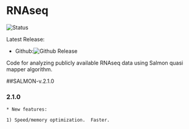 # RNAseq

![Status](https://img.shields.io/badge/status-alpha-red)

Latest Release:
* Github:![Github Release](https://img.shields.io/badge/release-v1-blue)

Code for analyzing publicly available RNAseq data using Salmon quasi mapper algorithm.

##SALMON-v.2.1.0
### 2.1.0

	* New features:

	1) Speed/memory optimization.  Faster.
